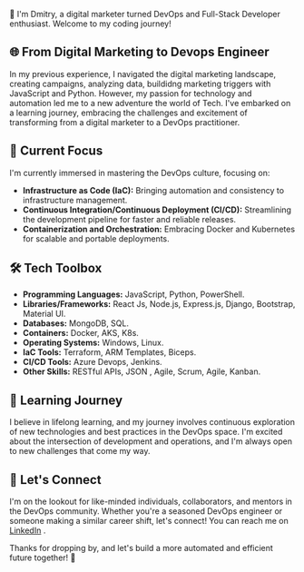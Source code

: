 👋 I'm Dmitry, a digital marketer turned DevOps and Full-Stack Developer enthusiast. Welcome to my coding journey!

## 🌐 From Digital Marketing to Devops Engineer

In my previous experience, I navigated the digital marketing landscape, creating campaigns, analyzing data, buildidng marketing triggers with JavaScript and Python. However, my passion for technology and automation led me to a new adventure the world of Tech. I've embarked on a learning journey, embracing the challenges and excitement of transforming from a digital marketer to a DevOps practitioner.

## 🚀 Current Focus

I'm currently immersed in mastering the DevOps culture, focusing on:

- **Infrastructure as Code (IaC):** Bringing automation and consistency to infrastructure management.
- **Continuous Integration/Continuous Deployment (CI/CD):** Streamlining the development pipeline for faster and reliable releases.
- **Containerization and Orchestration:** Embracing Docker and Kubernetes for scalable and portable deployments.

## 🛠️ Tech Toolbox

- **Programming Languages:** JavaScript, Python, PowerShell. 
- **Libraries/Frameworks:** React Js, Node.js, Express.js, Django, Bootstrap, Material UI.
- **Databases:** MongoDB, SQL.
- **Containers:** Docker, AKS, K8s.
- **Operating Systems:** Windows, Linux.
- **IaC Tools:** Terraform, ARM Templates, Biceps.
- **CI/CD Tools:** Azure Devops, Jenkins.
- **Other Skills:** RESTful APIs, JSON , Agile, Scrum, Agile, Kanban. 

## 🌱 Learning Journey

I believe in lifelong learning, and my journey involves continuous exploration of new technologies and best practices in the DevOps space. I'm excited about the intersection of development and operations, and I'm always open to new challenges that come my way.

## 🤝 Let's Connect

I'm on the lookout for like-minded individuals, collaborators, and mentors in the DevOps community. Whether you're a seasoned DevOps engineer or someone making a similar career shift, let's connect! You can reach me on [LinkedIn]([your-linkedin-profile](https://www.linkedin.com/in/dmitry-tsuverkalov/)) .

Thanks for dropping by, and let's build a more automated and efficient future together! 🚀


